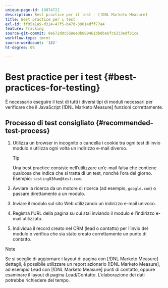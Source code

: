 ```yaml
---
unique-page-id: 18874722
description: Best practice per il test - [!DNL Marketo Measure]
title: Best practice per i test
exl-id: ff95a1a9-d324-47f5-b47d-39014dff77e4
feature: Tracking
source-git-commit: 9e672d0c568ee0b889461bb8ba6fc6333edf31ce
workflow-type: tm+mt
source-wordcount: '182'
ht-degree: 0%

---
```


# Best practice per i test {#best-practices-for-testing}

È necessario eseguire il test di tutti i diversi tipi di moduli necessari per verificare che il JavaScript [!DNL Marketo Measure] funzioni correttamente.

## Processo di test consigliato {#recommended-test-process}

1. Utilizza un browser in incognito o cancella i cookie tra ogni test di invio modulo _e_ utilizza ogni volta un indirizzo e-mail diverso.

   >[!TIP]
   >
   >Una best practice consiste nell’utilizzare un’e-mail falsa che contiene qualcosa che indica che si tratta di un test, nonché l’ora del giorno. Esempio: `testing830am@test.com`.

1. Avviare la ricerca da un motore di ricerca (ad esempio, `google.com`) o passare direttamente a un modulo.

1. Inviare il modulo sul sito Web utilizzando un indirizzo e-mail univoco.

1. Registra l’URL della pagina su cui stai inviando il modulo e l’indirizzo e-mail utilizzato.

1. Individua il record creato nel CRM (lead o contatto) per l’invio del modulo e verifica che sia stato creato correttamente un punto di contatto.

>[!NOTE]
>
>Se si sceglie di aggiornare i layout di pagina con [!DNL Marketo Measure] dettagli, è possibile utilizzare un report azionario [!DNL Marketo Measure], ad esempio Lead con [!DNL Marketo Measure] punti di contatto, oppure esaminare il layout di pagina Lead/Contatto. L’elaborazione dei dati potrebbe richiedere del tempo.
